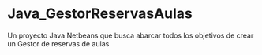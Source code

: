 # Java_GestorReservasAulas
Un proyecto Java Netbeans que busca abarcar todos los objetivos de crear un Gestor de reservas de aulas
